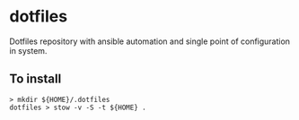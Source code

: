 # dotfiles
Dotfiles repository with ansible automation and single point of configuration in system.


## To install

```shell
> mkdir ${HOME}/.dotfiles
dotfiles > stow -v -S -t ${HOME} .
```
